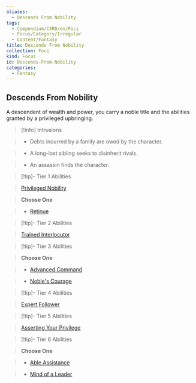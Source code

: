 ```yaml
---
aliases:
  - Descends From Nobility
tags:
  - Compendium/CSRD/en/Foci
  - Focus/Category/Irregular
  - Content/Fantasy
title: Descends From Nobility
collection: Foci
kind: Focus
id: Descends-From-Nobility
categories:
  - Fantasy
---
```

## Descends From Nobility    
A descendent of wealth and power, you carry a noble title and the abilities granted by a privileged upbringing.    
  
>[!info] Intrusions    
>- Debts incurred by a family are owed by the character.    
>- A long-lost sibling seeks to disinherit rivals.    
>- An assassin finds the character.    
  
  
>[!tip]- Tier 1 Abilities    
> [Privileged Nobility](Privileged-Nobility.md)    
> **Choose One**    
>- [Retinue](Retinue.md)    
  
  
>[!tip]- Tier 2 Abilities    
> [Trained Interlocutor](Trained-Interlocutor.md)    
  
  
>[!tip]- Tier 3 Abilities    
> **Choose One**    
>- [Advanced Command](Advanced-Command.md)    
>- [Noble's Courage](Noble's-Courage.md)    
  
  
>[!tip]- Tier 4 Abilities    
> [Expert Follower](Expert-Follower.md)    
  
  
>[!tip]- Tier 5 Abilities    
> [Asserting Your Privilege](Asserting-Your-Privilege.md)    
  
  
>[!tip]- Tier 6 Abilities    
> **Choose One**    
>- [Able Assistance](Able-Assistance.md)    
>- [Mind of a Leader](Mind-of-a-Leader.md)
